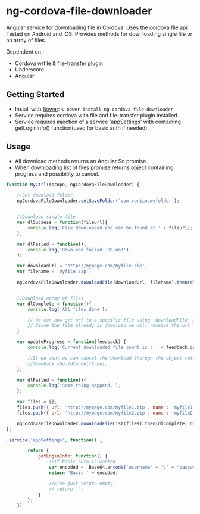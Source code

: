 ng-cordova-file-downloader
=================

Angular service for downloading file in Cordova. Uses the cordova file api. Tested on Android and iOS.
Provides methods for downloading single file or an array of files.

Dependent on :
* Cordova w/file & file-transfer plugin
* Underscore
* Angular


Getting Started
---------------
* Install with [Bower][bower]: `$ bower install ng-cordova-file-downloader`
* Service requires cordova with file and file-transfer plugin installed.
* Service requires injection of a service 'appSettings' with containing getLoginInfo() function(used for basic auth if needed).



Usage
---------------

* All download methods returns an Angular $q promise.
* When downloading list of files promise returns object containing progress and possibility to cancel.



```javascript
function MyCtrl($scope, ngCordovaFileDownloader) {

    //Set download folder
    ngCordovaFileDownloader.setSaveFolder('com.verico.myfolder');


    //Download single file
    var dlSucsess = function(fileurl){
        console.log('File downloaded and can be found at ' + fileurl);
    };

    var dlFailed = function(){
        console.log('Download failed. Oh no!');
    };

    var downloadUrl = 'http://mypage.com/myfile.zip';
    var filename = 'myfile.zip';

    ngCordovaFileDownloader.downloadFile(downloadUrl, filename).then(dlSucsess,dlFailed);


    //Download array of files
    var dlComplete = function(){
        console.log('All files done');

        // We can now get url to a specific file using 'downloadFile' method.
        // Since the file already is download we will receive the url without invoking any more download process
    }

    var updateProgress = function(feedback) {
        console.log('Current downloaded file count is : ' + feedback.getCount());

        //If we want we can cancel the download thorugh the object returned from notify
        //feedback.shouldCancel(true);
    };

    var dlFailed = function(){
        console.log('Some thing happend.');
    };

    var files = [];
    files.push({ url: 'http://mypage.com/myfile1.zip', name : 'myfile1.zip'  });
    files.push({ url: 'http://mypage.com/myfile2.zip', name : 'myfile2.zip'  });

    ngCordovaFileDownloader.downloadFileList(files).then(dlComplete, dlFailed, updateProgress);
};

.service('appSettings', function() {

        return {
            getLoginInfo: function() {
                //If basic auth is wanted
                var encoded =  Base64.encode('username' + ':' + 'password');
                return 'Basic ' + encoded;

                //Else just return empty
                // return '';
            }
        };
    })
```

[bower]: http://twitter.github.com/bower/
